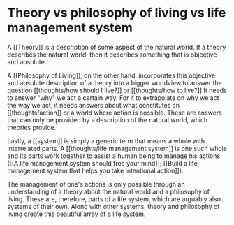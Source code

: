 # Theory vs philosophy of living vs life management system

A [[Theory]] is a description of some aspect of the natural world. If a theory describes the natural world, then it describes something that is objective and absolute.

A [[Philosophy of Living]], on the other hand, incorporates this objective and absolute description of a theory into a bigger worldview to answer the question [[thoughts/how should I live?]] or [[thoughts/how to live?]] It needs to answer "why" we act a certain way. For it to extrapolate on why we act the way we act, it needs answers about what constitutes an [[thoughts/action]] or a world where action is possible. These are answers that can only be provided by a description of the natural world, which theories provide.

Lastly, a [[system]] is simply a generic term that means a whole with interrelated parts. A [[thoughts/life management system]] is one such whole and its parts work together to assist a human being to manage his actions ([[A life management system should free your mind]]; [[Build a life management system that helps you take intentional action]]).

The management of one's actions is only possible through an understanding of a theory about the natural world and a philosophy of living. These are, therefore, parts of a life system, which are arguably also systems of their own. Along with other systems, theory and philosophy of living create this beautiful array of a life system.

